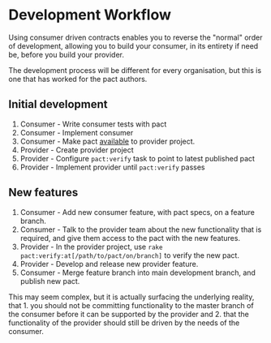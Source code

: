# Development Workflow

Using consumer driven contracts enables you to reverse the "normal" order of development, allowing you to build your consumer, in its entirety if need be, before you build your provider.

The development process will be different for every organisation, but this is one that has worked for the pact authors.

## Initial development
1. Consumer - Write consumer tests with pact
1. Consumer - Implement consumer 
1. Consumer - Make pact [available](https://github.com/realestate-com-au/pact/wiki/Sharing-pacts-between-consumer-and-provider) to provider project.
1. Provider - Create provider project
1. Provider - Configure `pact:verify` task to point to latest published pact
1. Provider - Implement provider until `pact:verify` passes

## New features

1. Consumer - Add new consumer feature, with pact specs, on a feature branch.
1. Consumer - Talk to the provider team about the new functionality that is required, and give them access to the pact with the new features.
1. Provider - In the provider project, use `rake pact:verify:at[/path/to/pact/on/branch]` to verify the new pact.
1. Provider - Develop and release new provider feature.
1. Consumer - Merge feature branch into main development branch, and publish new pact.

This may seem complex, but it is actually surfacing the underlying reality, that 1. you should not be committing functionality to the master branch of the consumer before it can be supported by the provider and 2. that the functionality of the provider should still be driven by the needs of the consumer.